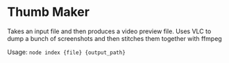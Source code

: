 # Thumb Maker

Takes an input file and then produces a video preview file.
Uses VLC to dump a bunch of screenshots and then stitches them together with ffmpeg

Usage:
`node index {file} {output_path}`

